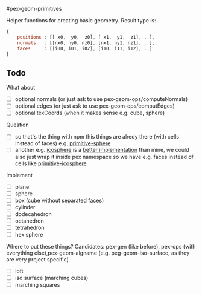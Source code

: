 #pex-geom-primitives

Helper functions for creating basic geometry. Result type is:

```javascript
{
    positions : [[ x0,  y0,  z0], [ x1,  y1,  z1], ..],
    normals   : [[nx0, ny0, nz0], [nx1, ny1, nz1], ..],
    faces     : [[i00, i01, i02], [i10, i11, i12], ..]
}
```

## Todo

What about

- [ ] optional normals (or just ask to use pex-geom-ops/computeNormals)
- [ ] optional edges (or just ask to use pex-geom-ops/computEdges)
- [ ] optional texCoords (when it makes sense e.g. cube, sphere)

Question

- [ ] so that's the thing with npm this things are alredy there (with cells instead of faces) e.g. [primitive-sphere](https://github.com/glo-js/primitive-sphere)
- [ ] another e.g. [icosphere](https://github.com/hughsk/icosphere/blob/master/index.js) is a [better implementation](http://blog.andreaskahler.com/2009/06/creating-icosphere-mesh-in-code.html) than mine, we could also just wrap it inside pex namespace so we have e.g. faces instead of cells like [primitive-icosphere](https://www.npmjs.com/package/primitive-icosphere)

Implement

- [ ] plane
- [ ] sphere
- [ ] box (cube without separated faces)
- [ ] cylinder
- [ ] dodecahedron
- [ ] octahedron
- [ ] tetrahedron
- [ ] hex sphere

Where to put these things? Candidates: pex-gen (like before), pex-ops (with everything else),pex-geom-algname (e.g. peg-geom-iso-surface, as they are very project specific)

- [ ] loft
- [ ] iso surface (marching cubes)
- [ ] marching squares
